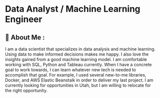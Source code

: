 # Data Analyst / Machine Learning Engineer
## 👋 About Me :
I am a data scientist that specializes in data analysis and machine learning. Using data to make informed decisions makes me happy. I also love the insights gained from a good machine learning model. I am comfortable working with SQL, Python and Tableau currently. When I have a concrete goal to work towards, I can learn whatever new tech is needed to accomplish that goal. For example, I used several new-to-me libraries, Docker, and AWS Elastic Beanstalk in order to deliver my last project.  I am currently looking for opportunities in Utah, but I am willing to relocate for the right opportunity.


